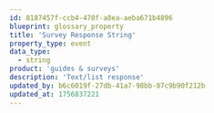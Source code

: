 ```yaml
---
id: 8187457f-ccb4-470f-a8ea-aeba671b4896
blueprint: glossary_property
title: 'Survey Response String'
property_type: event
data_type:
  - string
product: 'guides & surveys'
description: 'Text/list response'
updated_by: b6c6019f-27db-41a7-98bb-07c9b90f212b
updated_at: 1756837221
---
```


